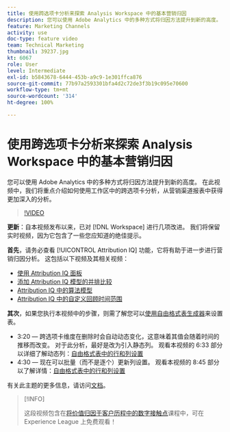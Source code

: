 ```yaml
---
title: 使用跨选项卡分析来探索 Analysis Workspace 中的基本营销归因
description: 您可以使用 Adobe Analytics 中的多种方式将归因方法提升到新的高度。 在此视频中，我们将重点介绍如何使用工作区中的跨选项卡分析，从营销渠道报表中获得更加深入的分析。
feature: Marketing Channels
activity: use
doc-type: feature video
team: Technical Marketing
thumbnail: 39237.jpg
kt: 6067
role: User
level: Intermediate
exl-id: b5843678-6444-453b-a9c9-1e301ffca876
source-git-commit: 77b97a2593301bfa4d2c72de3f3b19c095e70600
workflow-type: tm+mt
source-wordcount: '314'
ht-degree: 100%

---
```


# 使用跨选项卡分析来探索 Analysis Workspace 中的基本营销归因

您可以使用 Adobe Analytics 中的多种方式将归因方法提升到新的高度。 在此视频中，我们将重点介绍如何使用工作区中的跨选项卡分析，从营销渠道报表中获得更加深入的分析。

>[!VIDEO](https://video.tv.adobe.com/v/39237/?quality=12&learn=on)

**更新**：自本视频发布以来，已对 [!DNL Workspace] 进行几项改进。 我们将保留实时视频，因为它包含了一些您应知道的绝佳提示。

**首先**，请务必查看 [!UICONTROL Attribution IQ] 功能，它将有助于进一步进行营销归因分析。 这包括以下视频及其相关视频：

* [使用 Attribution IQ 面板](using-the-attribution-iq-panel.md)
* [添加 Attribution IQ 模型的并排比较](adding-side-by-side-comparisons-of-attribution-iq-models.md)
* [Attribution IQ 中的算法模型](algorithmic-model-in-attribution-iq.md)
* [Attribution IQ 中的自定义回顾时间范围](custom-lookback-windows-in-attribution-iq.md)

**其次**，如果您执行本视频中的步骤，则需了解您可以[使用自由格式表生成器](../building-freeform-tables/using-the-freeform-table-builder-in-analysis-workspace.md)来设置表。

* 3:20 — 跨选项卡维度在删除时会自动动态变化，这意味着其值会随着时间的推移而改变。 对于此分析，最好是改为引入静态列。 观看本视频的 6:33 部分以详细了解动态列：[自由格式表中的行和列设置](../building-freeform-tables/row-and-column-settings-in-freeform-tables.md)
* 4:30 — 现在可以批量（而不是逐个）更新列设置。 观看本视频的 8:45 部分以了解详情：[自由格式表中的行和列设置](../building-freeform-tables/row-and-column-settings-in-freeform-tables.md)

有关此主题的更多信息，请访问[文档](https://experienceleague.adobe.com/docs/analytics/analyze/analysis-workspace/attribution/models.html)。

>[!INFO]
>
> 这段视频包含在[将价值归因于客户历程中的数字接触点](https://experienceleague.adobe.com/?recommended=Analytics-U-1-2020.2)课程中，可在 Experience League 上免费观看！

